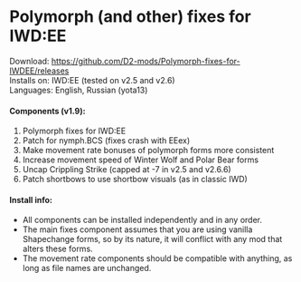 # Polymorph (and other) fixes for IWD:EE
Download: https://github.com/D2-mods/Polymorph-fixes-for-IWDEE/releases  
Installs on: IWD:EE (tested on v2.5 and v2.6)  
Languages: English, Russian (yota13)


#### Components (v1.9):
1. Polymorph fixes for IWD:EE
2. Patch for nymph.BCS (fixes crash with EEex)
3. Make movement rate bonuses of polymorph forms more consistent
4. Increase movement speed of Winter Wolf and Polar Bear forms
5. Uncap Crippling Strike (capped at -7 in v2.5 and v2.6.6)
6. Patch shortbows to use shortbow visuals (as in classic IWD)


#### Install info:
- All components can be installed independently and in any order.
- The main fixes component assumes that you are using vanilla Shapechange forms, so by its nature, it will conflict with any mod that alters these forms.
- The movement rate components should be compatible with anything, as long as file names are unchanged.
